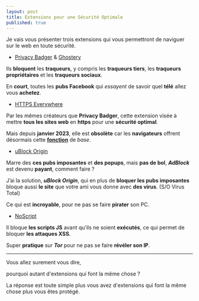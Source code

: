 ```yaml
---
layout: post
title: Extensions pour une Sécurité Optimale
published: true
---
```


Je vais vous présenter trois extensions qui vous permettront de naviguer sur le web en toute sécurité.

* [Privacy Badger] & [Ghostery]

Ils **bloquent** les **traqueurs**, y compris les **traqueurs tiers**, les **traqueurs propriétaires** et les **traqueurs sociaux**. 

En **court**, toutes les **pubs Facebook** qui *essayent* de savoir quel **télé** allez vous **achetez**.

* [HTTPS Everywhere]

Par les mêmes créateurs que **Privacy Badger**, cette extension visée à mettre **tous les sites web** en **https** pour une **sécurité optimal**.

Mais depuis **janvier 2023**, elle est **obsolète** car les **navigateurs** offrent désormais cette **[fonction]** de *base*.

* [uBlock Origin]

Marre des **ces pubs imposantes** et **des popups**, mais **pas de bol**, ***AdBlock*** est devenu **payant**, comment faire ?

J’ai la solution, ***uBlock Origin***, qui en plus de **bloquer les pubs imposantes** bloque aussi **le site** que votre ami vous donne avec **des virus**. (S/O Virus Total)  

Ce qui est **incroyable**, pour ne pas se faire **pirater** son PC.

* [NoScript]

Il bloque **les scripts JS** avant qu’ils ne soient **exécutés**, ce qui permet de bloquer **les attaques XSS**.

Super **pratique** sur ***Tor*** pour ne pas se faire **révéler son IP**.

---

Vous allez surement vous dire, 

pourquoi autant d'extensions qui font la même chose ?

La réponse est toute simple plus vous avez d'extensions qui font la même chose plus vous êtes protégé.

[Privacy Badger]: https://privacybadger.org/fr/
[HTTPS Everywhere]: https://www.eff.org/https-everywhere
[fonction]: https://www.eff.org/https-everywhere/set-https-default-your-browser
[uBlock Origin]: https://ublockorigin.com/fr
[Ghostery]: https://www.ghostery.com/
[NoScript]: https://noscript.net/
